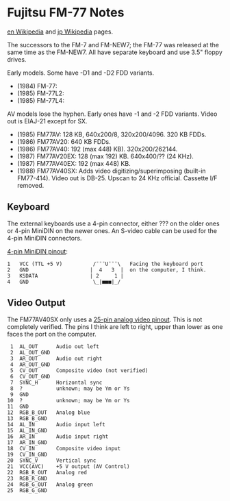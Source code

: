 Fujitsu FM-77 Notes
===================

[en Wikipedia][we-fm7] and [jp Wikipedia][wj-fm77] pages.

The successors to the FM-7 and FM-NEW7; the FM-77 was released at the
same time as the FM-NEW7. All have separate keyboard and use 3.5"
floppy drives.

Early models. Some have -D1 and -D2 FDD variants.

- (1984) FM-77:
- (1985) FM-77L2:
- (1985) FM-77L4:

AV models lose the hyphen. Early ones have -1 and -2 FDD variants.
Video out is EIAJ-21 except for SX.

- (1985) FM77AV: 128 KB, 640x200/8, 320x200/4096. 320 KB FDDs.
- (1986) FM77AV20: 640 KB FDDs.
- (1986) FM77AV40: 192 (max 448) KB). 320x200/262144.
- (1987) FM77AV20EX: 128 (max 192) KB. 640x400/?? (24 KHz).
- (1987) FM77AV40EX: 192 (max 448) KB.
- (1988) FM77AV40SX: Adds video digitizing/superimposing (built-in
  FM77-414). Video out is DB-25. Upscan to 24 KHz official. Cassette
  I/F removed.


Keyboard
--------

The external keyboards use a 4-pin connector, either ??? on the older
ones or 4-pin MiniDIN on the newer ones. An S-video cable can be
used for the 4-pin MiniDIN connectors.

[4-pin MiniDIN pinout][deskuma-110223]:

    1   VCC (TTL +5 V)          /¯¯¯U¯¯¯\   Facing the keyboard port
    2   GND                    |  4   3  |  on the computer, I think.
    3   KSDATA                 | 2     1 |
    4   GND                     \_|■■■|_/


Video Output
------------

The FM77AV40SX only uses a [25-pin analog video pinout][deskuma-110215].
This is not completely verified. The pins I think are left to right,
upper than lower as one faces the port on the computer.

     1  AL_OUT      Audio out left
     2  AL_OUT_GND
     3  AR_OUT      Audio out right
     4  AR_OUT_GND
     5  CV_OUT      Composite video (not verified)
     6  CV_OUT_GND
     7  SYNC_H      Horizontal sync
     8  ?           unknown; may be Ym or Ys
     9  GND
    10  ?           unknown; may be Ym or Ys
    11  GND
    12  RGB_B_OUT   Analog blue
    13  RGB_B_GND
    14  AL_IN       Audio input left
    15  AL_IN_GND
    16  AR_IN       Audio input right
    17  AR_IN_GND
    18  CV_IN       Composite video input
    19  CV_IN_GND
    20  SYNC_V      Vertical sync
    21  VCC(AVC)    +5 V output (AV Control)
    22  RGB_R_OUT   Analog red
    23  RGB_R_GND
    24  RGB_G_OUT   Analog green
    25  RGB_G_GND



<!-------------------------------------------------------------------->
[deskuma-110215]: https://deskuma.hatenadiary.org/entry/20110215/1297767641
[deskuma-110223]: https://deskuma.hatenadiary.org/entry/20110223/1298481079
[we-fm7]: https://en.wikipedia.org/wiki/FM-7
[wj-fm77]: https://ja.wikipedia.org/wiki/FM-7#FM-77
